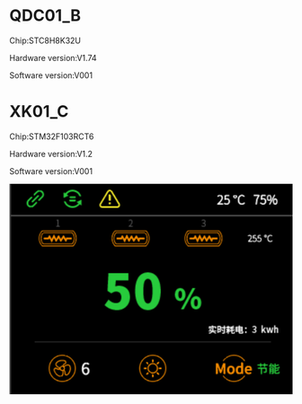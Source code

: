 # QDC01_B
Chip:STC8H8K32U 

Hardware version:V1.74

Software version:V001

# XK01_C
Chip:STM32F103RCT6

Hardware version:V1.2

Software version:V001

![alt text](SD_Interface.png)